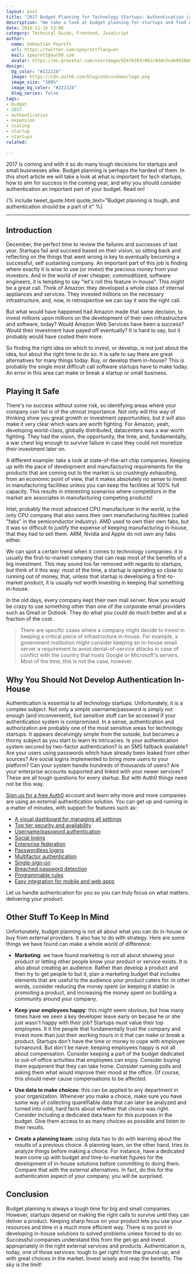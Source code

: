 ```yaml
---
layout: post
title: "2017 Budget Planning for Technology Startups: Authentication is Key"
description: "We take a look at budget planning for startups and find out why making authentication part of the budget is more important now than ever"
date: 2016-11-16 13:00
category: Technical Guide, Frontend, JavaScript
author:
  name: Sebastián Peyrott
  url: https://twitter.com/speyrott?lang=en
  mail: speyrott@auth0.com
  avatar: https://en.gravatar.com/userimage/92476393/001c9ddc5ceb9829b6aaf24f5d28502a.png?size=200
design:
  bg_color: "#222228"
  image: https://cdn.auth0.com/blog/es6rundown/logo.png
  image_size: "100%"
  image_bg_color: "#222228"
  blog_series: false
tags:
- budget
- 2017
- authentication
- expansion
- scaling
- startup
- startups
related:

---
```


2017 is coming and with it so do many tough decisions for startups and small businesses alike. Budget planning is perhaps the hardest of them. In this short article we will take a look at what is important for tech startups, how to aim for success in the coming year, and why you should consider authentication an important part of your budget. Read on!

{% include tweet_quote.html quote_text="Budget planning is tough, and authentication should be a part of it" %}

-----

## Introduction
December, the perfect time to review the failures and successes of last year. Startups fail and succeed based on their vision, so sitting back and reflecting on the things that went wrong is key to eventually becoming a successful, self sustaining company. An important part of this job is finding where exactly it is wise to use (or invest) the precious money from your investors. And in the world of ever cheaper, commoditized, software engineers, it is tempting to say "let's roll this feature in-house". This *might* be a great call. Think of Amazon: they developed a whole class of internal appliances and services. They invested millions on the necessary infrastructure, and, now, in retrospective we can say it *was* the right call. 

But what would have happened had Amazon made that same decision, to invest millions upon millions on the development of their own infrastructure and software, today? Would Amazon Web Services have been a success? Would their investment have payed off eventually? It is hard to say, but it probably would have costed them more. 

So finding the right idea on which to invest, or develop, is not just about the idea, but about the right time to do so. It is safe to say there are great alternatives for many things today. Buy, or develop them in-house? This is probably the single most difficult call software startups have to make today. An error in this area can make or break a startup or small business.

## Playing It Safe
There's no success without some risk, so identifying areas where your company *can* fail is of the utmost importance. Not only will this way of thinking show you great growth or investment opportunities, but it will also make it very clear which wars are worth fighting. For Amazon, yeah, developing world-class, globally distributed, datacenters was a war worth fighting. They had the vision, the opportunity, the time, and, fundamentally, a war chest big enough to survive failure in case they could not monetize their investment later on.

A different example: take a look at state-of-the-art chip companies. Keeping up with the pace of development and manufacturing requirements for the products that are coming out to the market is so crushingly exhausting, from an economic point of view, that it makes absolutely no sense to invest in manufacturing facilities unless you can keep the facilities at 100% full capacity. This results in interesting scenarios where competitors in the market are associates in manufacturing competing products!

Intel, probably the most advanced CPU manufacturer in the world, is the only CPU company that also owns their own manufacturing facilities (called "fabs" in the semiconductor industry). AMD used to own their own fabs, but it was so difficult to justify the expense of keeping manufacturing in-house, that they had to sell them. ARM, Nvidia and Apple do not own any fabs either.

We can spot a certain trend when it comes to technology companies: it is usually the first-to-market company that can reap most of the benefits of a big investment. This may sound too far removed with regards to startups, but think of it this way: most of the time, a startup is operating so close to running out of money, that, unless that startup is developing a first-to-market product, it is usually not worth investing in keeping that something in-house.

In the old days, every company kept their own mail server. Now you would be crazy to use something other than one of the corporate email providers such as Gmail or Outlook. They do what you could do much better and at a fraction of the cost.

> There are specific cases where a company might decide to invest in keeping a critical piece of infrastructure in-house. For example, a government institution might consider keeping an in-house email server a requirement to avoid denial-of-service attacks in case of conflict with the country that hosts Google or Microsoft's servers. Most of the time, this is not the case, however.

## Why You Should Not Develop Authentication In-House
Authentication is essential to all technology startups. Unfortunately, it is a complex subject. Not only a simple username/password is simply not enough (and inconvenient), but sensitive stuff can be accessed if your authentication system is compromised. In a sense, authentication and authorization are probably one of the most sensitive areas for technology startups. It appears deceivingly simple from the outside, but becomes a thorny subject as you start to learn its intricacies. Is your authentication system secured by two-factor authentication? Is an SMS fallback available? Are your users using passwords which have already been leaked from other sources? Are social logins implemented to bring more users to your platform? Can your system handle hundreds of thousands of users? Are your enterprise accounts supported and linked with your newer services? These are all tough questions for every startup. But with Auth0 things need not be this way.

<a href="">Sign up for a free Auth0</a> account and learn why more and more companies are using an external authentication solution. You can get up and running in a matter of minutes, with support for features such as:

- [A visual dashboard for managing all settings](https://auth0.com/docs/user-profile)
- [Top tier security and availability](https://auth0.com/security)
- [Username/password authentication](https://auth0.com/docs/connections/database)
- [Social logins](https://auth0.com/docs/identityproviders)
- [Enterprise federation](https://auth0.com/docs/identityproviders#enterprise)
- [Passwordless logins](https://auth0.com/passwordless)
- [Multifactor authentication](https://auth0.com/docs/multifactor-authentication)
- [Single-sign-on](https://auth0.com/docs/sso)
- [Breached password detection](https://auth0.com/breached-passwords)
- [Programmable rules](https://auth0.com/docs/rules)
- [Easy integration for mobile and web apps](https://auth0.com/lock)

Let us handle authentication for you so you can truly focus on what matters: delivering your product.

## Other Stuff To Keep In Mind
Unfortunately, budget planning is not all about what you can do in-house or buy from external providers. It also has to do with strategy. Here are some things we have found can make a whole world of difference:

- **Marketing**: we have found marketing is not all about showing your product or letting other people know your product or service exists. It is also about creating an audience. Rather than develop a product and then try to get people to but it, plan a marketing budget that includes elements that are useful to the audience your product caters for. In other words, consider reducing the money spent (or keeping it stable) in promoting a product, and increasing the money spent on building a community around your company.

- **Keep your employees happy**: this might seem obvious, but how many times have we seen a key developer leave early on becase he or she just wasn't happy with their job? Startups must value their top employees. It it the people that fundamentally trust the company and invest more than just their working hours in it that can make or break a product. Startups don't have the time or money to cope with employee turnaround. But don't be naive: keeping employees happy is not all about compensation. Consider keeping a part of the budget dedicated to out-of-office activities that employees can enjoy. Consider buying them equipment that they can take home. Consider running polls and asking them what would improve their mood at the office. Of course, this should never cause compensations to be affected.

- **Use data to make choices**: this can be applied to any department in your organization. Whenever you make a choice, make sure you have some way of collecting quantifiable data that can later be analyzed and turned into cold, hard facts about whether that choice was right. Consider including a dedicated data team for this purposes in the budget. Give them access to as many choices as possible and listen to their results.

- **Create a planning team**: using data has to do with learning about the results of a previous choice. A planning team, on the other hand, tries to analyze things before making a choice. For instance, have a dedicated team come up with budget and time-to-market figures for the development of in-house solutions before committing to doing them. Compare that with the external alternatives. In fact, do this for the authentication aspect of your company, you will be surprised.

## Conclusion
Budget planning is always a tough time for big and small companies. However, startups depend on making the right calls to survive until they can deliver a product. Keeping sharp focus on your product lets you use your resources and time in a much more efficient way. There is no point in developing in-house solutions to solved problems unless forced to do so. Successful companies understand this from the get-go and invest appropriately in the right external services and products. Authentication is, today, one of those services: tough to get right from the ground-up, and with great choices in the market. Invest wisely and reap the benefits. The sky is the limit!
